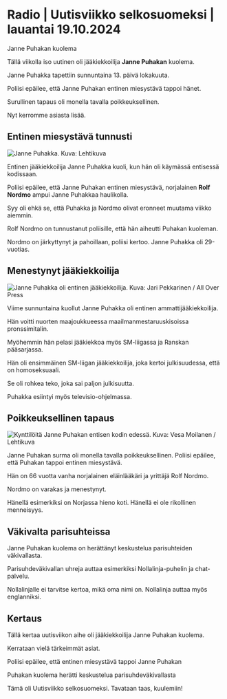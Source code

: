 # Radio \| Uutisviikko selkosuomeksi \| lauantai 19.10.2024

Janne Puhakan kuolema

Tällä viikolla iso uutinen oli jääkiekkoilija **Janne Puhakan** kuolema.

Janne Puhakka tapettiin sunnuntaina 13. päivä lokakuuta.

Poliisi epäilee, että Janne Puhakan entinen miesystävä tappoi hänet.

Surullinen tapaus oli monella tavalla poikkeuksellinen.

Nyt kerromme asiasta lisää.

## Entinen miesystävä tunnusti

![Janne Puhakka. Kuva: Lehtikuva](https://images.cdn.yle.fi/image/upload/c_crop,h_2880,w_5120,x_0,y_310/ar_1.7777777777777777,c_fill,g_faces,h_431,w_767/dpr_1.0/q_auto:eco/f_auto/fl_lossy/v1728977070/39-1363635670d231d5b8b1)

Entinen jääkiekkoilija Janne Puhakka kuoli, kun hän oli käymässä entisessä kodissaan.

Poliisi epäilee, että Janne Puhakan entinen miesystävä, norjalainen **Rolf Nordmo** ampui Janne Puhakkaa haulikolla.

Syy oli ehkä se, että Puhakka ja Nordmo olivat eronneet muutama viikko aiemmin.

Rolf Nordmo on tunnustanut poliisille, että hän aiheutti Puhakan kuoleman.

Nordmo on järkyttynyt ja pahoillaan, poliisi kertoo. Janne Puhakka oli 29-vuotias.

## Menestynyt jääkiekkoilija

![Janne Puhakka oli entinen jääkiekkoilija. Kuva: Jari Pekkarinen / All Over Press](https://images.cdn.yle.fi/image/upload/c_crop,h_1540,w_2738,x_0,y_51/ar_1.7777777777777777,c_fill,g_faces,h_431,w_767/dpr_1.0/q_auto:eco/f_auto/fl_lossy/v1572164655/39-6046705db5540903972)

Viime sunnuntaina kuollut Janne Puhakka oli entinen ammattijääkiekkoilija.

Hän voitti nuorten maajoukkueessa maailmanmestaruuskisoissa pronssimitalin.

Myöhemmin hän pelasi jääkiekkoa myös SM-liigassa ja Ranskan pääsarjassa.

Hän oli ensimmäinen SM-liigan jääkiekkoilija, joka kertoi julkisuudessa, että on homoseksuaali.

Se oli rohkea teko, joka sai paljon julkisuutta.

Puhakka esiintyi myös televisio-ohjelmassa.

## Poikkeuksellinen tapaus

![Kynttilöitä Janne Puhakan entisen kodin edessä. Kuva: Vesa Moilanen / Lehtikuva](https://images.cdn.yle.fi/image/upload/c_crop,h_2880,w_5120,x_0,y_553/ar_1.7777777777777777,c_fill,g_faces,h_431,w_767/dpr_1.0/q_auto:eco/f_auto/fl_lossy/v1729000333/39-1364222670e733cb6ac9)

Janne Puhakan surma oli monella tavalla poikkeuksellinen. Poliisi epäilee, että Puhakan tappoi entinen miesystävä.

Hän on 66 vuotta vanha norjalainen eläinlääkäri ja yrittäjä Rolf Nordmo.

Nordmo on varakas ja menestynyt.

Hänellä esimerkiksi on Norjassa hieno koti. Hänellä ei ole rikollinen menneisyys.

## Väkivalta parisuhteissa

Janne Puhakan kuolema on herättänyt keskustelua parisuhteiden väkivallasta.

Parisuhdeväkivallan uhreja auttaa esimerkiksi Nollalinja-puhelin ja chat-palvelu.

Nollalinjalle ei tarvitse kertoa, mikä oma nimi on. Nollalinja auttaa myös englanniksi.

## Kertaus

Tällä kertaa uutisviikon aihe oli jääkiekkoilija Janne Puhakan kuolema.

Kerrataan vielä tärkeimmät asiat.

Poliisi epäilee, että entinen miesystävä tappoi Janne Puhakan

Puhakan kuolema herätti keskustelua parisuhdeväkivallasta

Tämä oli Uutisviikko selkosuomeksi. Tavataan taas, kuulemiin!

